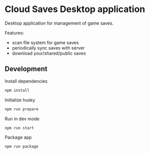 # Cloud Saves Desktop application

Desktop application for management of game saves.

Features:

- scan file system for game saves
- periodically sync saves with server
- download your/shared/public saves

## Development

Install dependencies

```sh
npm install
```

Initialize husky

```sh
npm run prepare
```

Run in dev mode

```sh
npm run start
```

Package app

```sh
npm run package
```
